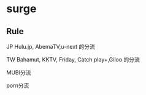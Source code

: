 # surge

## Rule

JP
Hulu.jp, AbemaTV,u-next 的分流

TW
Bahamut, KKTV, Friday, Catch play+,Giloo 的分流

MUBI分流

porn分流
